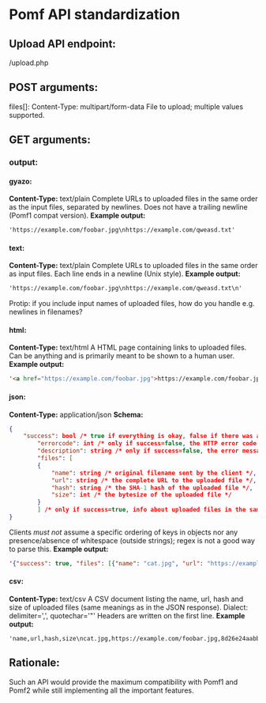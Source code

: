# Pomf API standardization 

## Upload API endpoint:
/upload.php


## POST arguments:
files[]: 
Content-Type: multipart/form-data
File to upload; multiple values supported.


## GET arguments:
###	output:
#### gyazo:
**Content-Type:** text/plain
Complete URLs to uploaded files in the same order as the input files, separated by newlines. Does not have a trailing newline (Pomf1 compat version).
**Example output:**
```txt
'https://example.com/foobar.jpg\nhttps://example.com/qweasd.txt'
```

#### text:
**Content-Type:** text/plain
Complete URLs to uploaded files in the same order as input files. Each line ends in a newline (Unix style).
**Example output:**
```txt
'https://example.com/foobar.jpg\nhttps://example.com/qweasd.txt\n'
```
Protip: if you include input names of uploaded files, how do you handle e.g. newlines in filenames?

#### html:
**Content-Type:** text/html
A HTML page containing links to uploaded files. Can be anything and is primarily meant to be shown to a human user.
**Example output:**
```html
'<a href="https://example.com/foobar.jpg">https://example.com/foobar.jpg</a><br /><a href="https://example.com/qweasd.txt">https://example.com/qweasd.txt</a><br />'
```

#### json:
**Content-Type:** application/json
**Schema:**
```json
{
	"success": bool /* true if everything is okay, false if there was an error */,
		"errorcode": int /* only if success=false, the HTTP error code */,
		"description": string /* only if success=false, the error message */,
		"files": [
		{
			"name": string /* original filename sent by the client */,
			"url": string /* the complete URL to the uploaded file */,
			"hash": string /* the SHA-1 hash of the uploaded file */,
			"size": int /* the bytesize of the uploaded file */
		}
		] /* only if success=true, info about uploaded files in the same order they were uploaded */
}
```
Clients *must not* assume a specific ordering of keys in objects nor any presence/absence of whitespace (outside strings); regex is not a good way to parse this.
**Example output:**
```json 
'{"success": true, "files": [{"name": "cat.jpg", "url": "https://example.com/foobar.jpg", "hash": "8d26e24aabb26c02b5c9a9e102308af2a3597a49", "size": 44294}, {"name": "file.txt", "url": "https://example.com/qweasd.txt", "hash": "da39a3ee5e6b4b0d3255bfef95601890afd80709", "size": 0}]}' 
``` 

#### csv:
**Content-Type:** text/csv
A CSV document listing the name, url, hash and size of uploaded files (same meanings as in the JSON response).
Dialect: delimiter=',', quotechar='"'
Headers are written on the first line.
**Example output:**
```csv
'name,url,hash,size\ncat.jpg,https://example.com/foobar.jpg,8d26e24aabb26c02b5c9a9e102308af2a3597a49,44294\nfile.txt,https://example.com/qweasd.txt,da39a3ee5e6b4b0d3255bfef95601890afd80709,0\n'
```

## Rationale:
Such an API would provide the maximum compatibility with Pomf1 and Pomf2 while still implementing all the important features.

